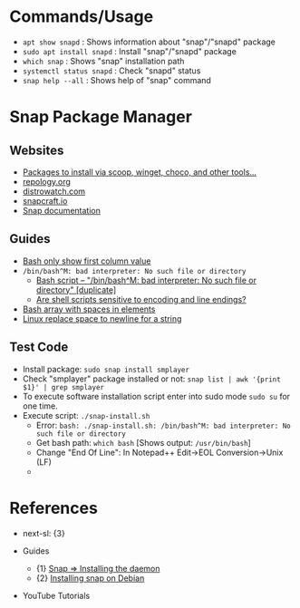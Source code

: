 # Commands/Usage

* `apt show snapd` : Shows information about "snap"/"snapd" package
* `sudo apt install snapd` : Install "snap"/"snapd" package
* `which snap` : Shows "snap" installation path
* `systemctl status snapd` : Check "snapd" status
* `snap help --all` : Shows help of "snap" command

# Snap Package Manager

## Websites

* [Packages to install via scoop, winget, choco, and other tools...](https://gist.github.com/mikepruett3/7ca6518051383ee14f9cf8ae63ba18a7)
* [repology.org](https://repology.org/)
* [distrowatch.com](https://distrowatch.com/)
* [snapcraft.io](https://snapcraft.io/)
* [Snap documentation](https://snapcraft.io/docs)

## Guides
* [Bash only show first column value](https://unix.stackexchange.com/questions/136884/how-to-use-a-shell-command-to-only-show-the-first-column-and-last-column-in-a-te)
* `/bin/bash^M: bad interpreter: No such file or directory`
  * [Bash script – "/bin/bash^M: bad interpreter: No such file or directory" [duplicate]](https://stackoverflow.com/questions/14219092/bash-script-bin-bashm-bad-interpreter-no-such-file-or-directory)
  * [Are shell scripts sensitive to encoding and line endings?](https://stackoverflow.com/questions/39527571/are-shell-scripts-sensitive-to-encoding-and-line-endings)
* [Bash array with spaces in elements](https://stackoverflow.com/questions/9084257/bash-array-with-spaces-in-elements)
* [Linux replace space to newline for a string](https://stackoverflow.com/questions/33533897/linux-replace-space-to-newline-for-a-string)

## Test Code
* Install package: `sudo snap install smplayer`
* Check "smplayer" package installed or not: `snap list | awk '{print $1}' | grep smplayer`
* To execute software installation script enter into sudo mode `sudo su` for one time.
* Execute script: `./snap-install.sh`
  * Error: `bash: ./snap-install.sh: /bin/bash^M: bad interpreter: No such file or directory`
  * Get bash path: `which bash` [Shows output: `/usr/bin/bash`]
  * Change "End Of Line": In Notepad++ Edit->EOL Conversion->Unix (LF)
  *

# References

* next-sl: {3}

* Guides
  * {1} [Snap => Installing the daemon](https://snapcraft.io/docs/installing-snapd)
  * {2} [Installing snap on Debian](https://snapcraft.io/docs/installing-snap-on-debian)

* YouTube Tutorials
